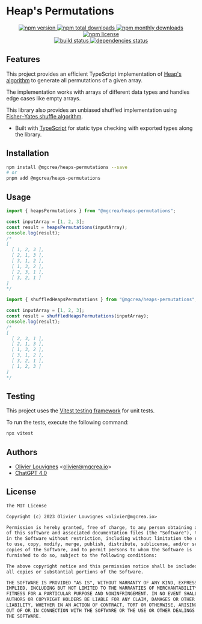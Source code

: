 # Heap's Permutations

<!-- markdownlint-disable MD033 -->
<p align="center">
  <a href="https://www.npmjs.com/package/@mgcrea/heaps-permutations">
    <img src="https://img.shields.io/npm/v/@mgcrea/heaps-permutations.svg?style=for-the-badge" alt="npm version" />
  </a>
  <a href="https://www.npmjs.com/package/@mgcrea/heaps-permutations">
    <img src="https://img.shields.io/npm/dt/@mgcrea/heaps-permutations.svg?style=for-the-badge" alt="npm total downloads" />
  </a>
  <a href="https://www.npmjs.com/package/@mgcrea/heaps-permutations">
    <img src="https://img.shields.io/npm/dm/@mgcrea/heaps-permutations.svg?style=for-the-badge" alt="npm monthly downloads" />
  </a>
  <a href="https://www.npmjs.com/package/@mgcrea/heaps-permutations">
    <img src="https://img.shields.io/npm/l/@mgcrea/heaps-permutations.svg?style=for-the-badge" alt="npm license" />
  </a>
  <br />
  <a href="https://github.com/mgcrea/js-heaps-permutations/actions/workflows/main.yml">
    <img src="https://img.shields.io/github/actions/workflow/status/mgcrea/js-heaps-permutations/main.yml?style=for-the-badge&branch=master" alt="build status" />
  </a>
  <a href="https://depfu.com/github/mgcrea/js-heaps-permutations">
    <img src="https://img.shields.io/depfu/dependencies/github/mgcrea/js-heaps-permutations?style=for-the-badge" alt="dependencies status" />
  </a>
</p>
<!-- markdownlint-enable MD037 -->

## Features

This project provides an efficient TypeScript implementation of [Heap's algorithm](https://en.wikipedia.org/wiki/Heap%27s_algorithm) to generate all permutations of a given array.

The implementation works with arrays of different data types and handles edge cases like empty arrays.

This library also provides an unbiased shuffled implementation using [Fisher–Yates shuffle algorithm](https://en.wikipedia.org/wiki/Fisher–Yates_shuffle).

- Built with [TypeScript](https://www.typescriptlang.org/) for static type checking with exported types along the library.

## Installation

```bash
npm install @mgcrea/heaps-permutations --save
# or
pnpm add @mgcrea/heaps-permutations
```

## Usage

```ts
import { heapsPermutations } from "@mgcrea/heaps-permutations";

const inputArray = [1, 2, 3];
const result = heapsPermutations(inputArray);
console.log(result);
/*
[
  [ 1, 2, 3 ],
  [ 2, 1, 3 ],
  [ 3, 1, 2 ],
  [ 1, 3, 2 ],
  [ 2, 3, 1 ],
  [ 3, 2, 1 ]
]
*/
```

```ts
import { shuffledHeapsPermutations } from "@mgcrea/heaps-permutations";

const inputArray = [1, 2, 3];
const result = shuffledHeapsPermutations(inputArray);
console.log(result);
/*
[
  [ 2, 3, 1 ],
  [ 2, 1, 3 ],
  [ 1, 3, 2 ],
  [ 3, 1, 2 ],
  [ 3, 2, 1 ],
  [ 1, 2, 3 ]
]
*/
```

## Testing

This project uses the [Vitest testing framework](https://vitest.dev) for unit tests.

To run the tests, execute the following command:

```bash
npx vitest
```

## Authors

- [Olivier Louvignes](https://github.com/mgcrea) <<olivier@mgcrea.io>>
- [ChatGPT 4.0](https://chat.openai.com)

## License

```txt
The MIT License

Copyright (c) 2023 Olivier Louvignes <olivier@mgcrea.io>

Permission is hereby granted, free of charge, to any person obtaining a copy
of this software and associated documentation files (the "Software"), to deal
in the Software without restriction, including without limitation the rights
to use, copy, modify, merge, publish, distribute, sublicense, and/or sell
copies of the Software, and to permit persons to whom the Software is
furnished to do so, subject to the following conditions:

The above copyright notice and this permission notice shall be included in
all copies or substantial portions of the Software.

THE SOFTWARE IS PROVIDED "AS IS", WITHOUT WARRANTY OF ANY KIND, EXPRESS OR
IMPLIED, INCLUDING BUT NOT LIMITED TO THE WARRANTIES OF MERCHANTABILITY,
FITNESS FOR A PARTICULAR PURPOSE AND NONINFRINGEMENT. IN NO EVENT SHALL THE
AUTHORS OR COPYRIGHT HOLDERS BE LIABLE FOR ANY CLAIM, DAMAGES OR OTHER
LIABILITY, WHETHER IN AN ACTION OF CONTRACT, TORT OR OTHERWISE, ARISING FROM,
OUT OF OR IN CONNECTION WITH THE SOFTWARE OR THE USE OR OTHER DEALINGS IN
THE SOFTWARE.
```
